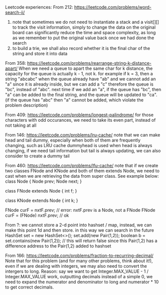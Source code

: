 Leetcode experiences:
From 212: https://leetcode.com/problems/word-search-ii/
1. note that sometimes we do not need to instantiate a stack and a visit[][] to track the visit information, simply to change the data on the original board can significantly reduce the time and space complexity, as long as we remember to put the original value back once we had done the search 
2. to build a trie, we shall also record whether it is the final char of the string and store it into data

From 358: https://leetcode.com/problems/rearrange-string-k-distance-apart/
When we need a queue to apart the same char for k distance, the capacity for the queue is actually k - 1, not k.
for example if k = 3, then a string "abcabc"
when the queue already have "ab" and we cannot add an "a" since it is already inside, but we can add a "c" therefore the queue is "bc", instead of "abc".
next time if we add an "a", if the queue has "bc", then "a" can be added to the final string, and the queue will be updated to "ca". (if the queue has "abc" then "a" cannot be added, which violate the problem description)

From 409: https://leetcode.com/problems/longest-palindrome/
for those characters with odd occurances, we need to take its even part, instead of not taking at all

From 146: https://leetcode.com/problems/lru-cache/
note that we can make head and tail dummy, especially when both of them are frequently changing, such as LRU cache
dummyhead is used when head is always changing, if we need tail information but tail is always updating, we can also consider to create a dummy tail

From 460: https://leetcode.com/problems/lfu-cache/
note that if we create two classes FNode and KNode and both of them extends Node, we need to cast when we are retrieving the data from super class. See example below:
class Node {
  Node prev;
  Node next;
}

class FNode extends Node {
  int f;
}

class KNode extends Node {
  int k;
}

FNode curF = nxtF.prev; // error: nxtF.prev is a Node, not a FNode
FNode curF = (FNode) nxtF.prev; // ok

From ?: we cannot store a 2-d point into hashset / map, instead, we can make this point 1d and then store. in this way we can search in the future
HashSet<Pair> set = new HashSet<>();
set.add(new Pair(1,2));
boolean b = set.contains(new Pair(1,2)); // this will return false since this Pair(1,2) has a difference address to the Pair(1,2) added to hashset

From 166: https://leetcode.com/problems/fraction-to-recurring-decimal/
Note that for this problem (and for many other problems, think about it!), even if we are dealing with integers, we may also need to convert the intergers to long.
Reason: say we want to get Integer.MAX_VALUE - 1 / Integer.MAX_VALUE work, outputting decimals instead of a simple 0, we need to expand the numerator and denominator to long and numerator * 10 to get correct decimals.